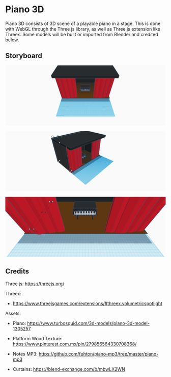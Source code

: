 # Piano 3D

Piano 3D consists of 3D scene of a playable piano in a stage. This is done with WebGL through the Three js library, as well as Three js extension like Threex. Some models will be built or imported from Blender and credited below.

## Storyboard

![alt text](https://github.com/ElBilbao/piano3D/blob/main/storyboard/piano_front.png?raw=true)

![alt text](https://github.com/ElBilbao/piano3D/blob/main/storyboard/piano_left.png?raw=true)

![alt text](https://github.com/ElBilbao/piano3D/blob/main/storyboard/piano_closeup.png?raw=true)

## Credits

Three js: https://threejs.org/

Threex:

- https://www.threejsgames.com/extensions/#threex.volumetricspotlight

Assets:

- Piano: https://www.turbosquid.com/3d-models/piano-3d-model-1305257

- Platform Wood Texture: https://www.pinterest.com.mx/pin/279856564330708368/

- Notes MP3: https://github.com/fuhton/piano-mp3/tree/master/piano-mp3

- Curtains: https://blend-exchange.com/b/mbwLX2WN
